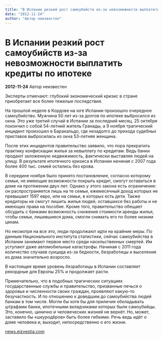 ```yaml
---
title: "В Испании резкий рост самоубийств из-за невозможности выплатить кредиты по ипотеке"
date: "2012-11-24"
author: "Автор неизвестен"
---
```


# В Испании резкий рост самоубийств из-за невозможности выплатить кредиты по ипотеке

**2012-11-24** Автор неизвестен

Эксперты отмечают: глубокий экономический кризис в стране приобретает все более тяжелые последствия.

На прошлой неделе в Кордове на юге Испании произошло очередное самоубийство. Мужчина 50 лет из-за долгов по ипотеке выбросился из окна. Это уже третий случай в Испании за последний месяц. 25 октября покончил с собой 54-летний житель Гранады, а 9 ноября трагический инцидент произошел в Баракальдо, где незадолго до прихода судебных приставов выбросилась из окна 53-летняя женщина.

После этих инцидентов правительство заявило, что пора прекратить практику конфискации жилья за невыплату по кредитам. Ведь банки продают заложенную недвижимость, фактически выставляя людей на улицу. В результате ипотечного кризиса в Испании начиная с 2007 года более 400 тыс. семей остались без крова.

В середине ноября было принято постановление, согласно которому семьи, не имеющие возможности покрыть кредит, смогут оставаться в доме на протяжении двух лет. Однако у этого закона есть ограничение: он распространяется лишь на те семьи, ежемесячный доход которых не превышает 1597 евро, или на семьи, в которых есть дети. Также кредиторы не смогут лишить жилья людей, оставшихся без работы и не имеющих права на пособие. Кроме того, правительство обещает обсудить с банками возможность снижения стоимости аренды жилья, чтобы семьи, лишившиеся дома, смогли снимать его по более низким ценам.

Но несмотря на все это, люди продолжают идти на крайние меры. По данным Национального института статистики, сейчас самоубийства в Испании занимают первое место среди насильственных смертей. Им уступают даже автомобильные катастрофы. Начиная с 2011 года количество случаев суицида из-за бедности, безработицы и выселения из дома значительно возросло.

В настоящее время уровень безработицы в Испании составляет рекордные для Европы 25% и продолжает расти.

Примечательно, что в подобных трагических ситуациях государственные службы и правительство, призванные печься о здоровье и численности своих граждан, проявляют какую-то безучастность. И по отношению к доведшим до самоубийства людей банкам в том числе. Могли бы хотя бы для приличия обкладывать штрафами банки, ипотечными вкладчиками которых были самоубийцы. Это, конечно, цинично и человеческих жизней не вернёт. Но, может, заставило бы «шкуродёров» быть более гибкими. Речь ведь идёт о доме человека и, выходит, непосредственно о его жизни.

[news.eizvestia.com](http://news.eizvestia.com/)
